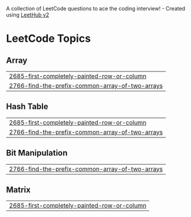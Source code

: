 A collection of LeetCode questions to ace the coding interview! - Created using [LeetHub v2](https://github.com/arunbhardwaj/LeetHub-2.0)
<!---LeetCode Topics Start-->
# LeetCode Topics
## Array
|  |
| ------- |
| [2685-first-completely-painted-row-or-column](https://github.com/Sudip2217/LeetCode/tree/master/2685-first-completely-painted-row-or-column) |
| [2766-find-the-prefix-common-array-of-two-arrays](https://github.com/Sudip2217/LeetCode/tree/master/2766-find-the-prefix-common-array-of-two-arrays) |
## Hash Table
|  |
| ------- |
| [2685-first-completely-painted-row-or-column](https://github.com/Sudip2217/LeetCode/tree/master/2685-first-completely-painted-row-or-column) |
| [2766-find-the-prefix-common-array-of-two-arrays](https://github.com/Sudip2217/LeetCode/tree/master/2766-find-the-prefix-common-array-of-two-arrays) |
## Bit Manipulation
|  |
| ------- |
| [2766-find-the-prefix-common-array-of-two-arrays](https://github.com/Sudip2217/LeetCode/tree/master/2766-find-the-prefix-common-array-of-two-arrays) |
## Matrix
|  |
| ------- |
| [2685-first-completely-painted-row-or-column](https://github.com/Sudip2217/LeetCode/tree/master/2685-first-completely-painted-row-or-column) |
<!---LeetCode Topics End-->